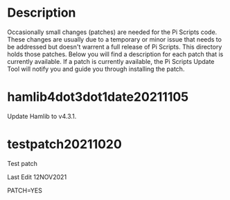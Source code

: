 # Description
Occasionally small changes (patches) are needed for the Pi Scripts code. These changes are usually due to a temporary or minor issue that needs to be addressed but doesn't warrent a full release of Pi Scripts. This directory holds those patches. Below you will find a description for each patch that is currently available. If a patch is currently available, the Pi Scripts Update Tool will notify you and guide you through installing the patch.



# hamlib4dot3dot1date20211105
Update Hamlib to v4.3.1. 

# testpatch20211020
Test patch

Last Edit 12NOV2021

PATCH=YES
